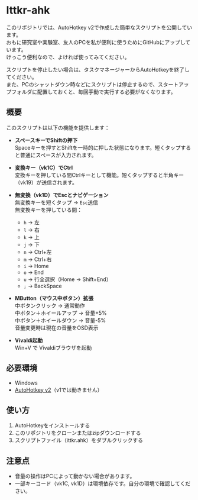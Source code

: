 # Ittkr-ahk

このリポジトリでは、AutoHotkey v2で作成した簡単なスクリプトを公開しています。  
おもに研究室や実験室、友人のPCを私が便利に使うためにGitHubにアップしています。  
けっこう便利なので、よければ使ってみてください。  
  
スクリプトを停止したい場合は、タスクマネージャーからAutoHotkeyを終了してください。  
また、PCのシャットダウン時などにスクリプトは停止するので、スタートアップフォルダに配置しておくと、毎回手動で実行する必要がなくなります。  

## 概要

このスクリプトは以下の機能を提供します：

- **スペースキーでShiftの押下**  
  Spaceキーを押すとShiftを一時的に押した状態になります。短くタップすると普通にスペースが入力されます。

- **変換キー（vk1C）でCtrl**  
  変換キーを押している間Ctrlキーとして機能。短くタップすると半角キー（vk19）が送信されます。

- **無変換（vk1D）でEscとナビゲーション**  
  無変換キーを短くタップ → `Esc`送信  
  無変換キーを押している間：
  - `h` → 左  
  - `l` → 右  
  - `k` → 上  
  - `j` → 下  
  - `n` → Ctrl+左  
  - `m` → Ctrl+右  
  - `i` → Home  
  - `o` → End  
  - `u` → 行全選択（Home → Shift+End）
  - `;` → BackSpace

- **MButton（マウス中ボタン）拡張**  
  中ボタンクリック → 通常動作  
  中ボタン＋ホイールアップ → 音量+5%  
  中ボタン＋ホイールダウン → 音量-5%  
  音量変更時は現在の音量をOSD表示

- **Vivaldi起動**  
  Win+V で Vivaldiブラウザを起動

## 必要環境

- Windows  
- [AutoHotkey v2](https://www.autohotkey.com/)（v1では動きません）

## 使い方

1. AutoHotkeyをインストールする
2. このリポジトリをクローンまたはzipダウンロードする
3. スクリプトファイル（ittkr.ahk）をダブルクリックする

## 注意点

- 音量の操作はPCによって動かない場合があります。
- 一部キーコード（vk1C, vk1D）は環境依存です。自分の環境で確認してください。
